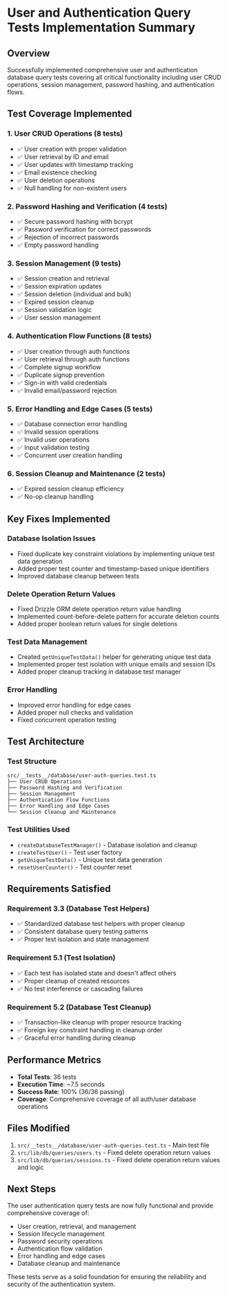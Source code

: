 # User and Authentication Query Tests Implementation Summary

## Overview
Successfully implemented comprehensive user and authentication database query tests covering all critical functionality including user CRUD operations, session management, password hashing, and authentication flows.

## Test Coverage Implemented

### 1. User CRUD Operations (8 tests)
- ✅ User creation with proper validation
- ✅ User retrieval by ID and email
- ✅ User updates with timestamp tracking
- ✅ Email existence checking
- ✅ User deletion operations
- ✅ Null handling for non-existent users

### 2. Password Hashing and Verification (4 tests)
- ✅ Secure password hashing with bcrypt
- ✅ Password verification for correct passwords
- ✅ Rejection of incorrect passwords
- ✅ Empty password handling

### 3. Session Management (9 tests)
- ✅ Session creation and retrieval
- ✅ Session expiration updates
- ✅ Session deletion (individual and bulk)
- ✅ Expired session cleanup
- ✅ Session validation logic
- ✅ User session management

### 4. Authentication Flow Functions (8 tests)
- ✅ User creation through auth functions
- ✅ User retrieval through auth functions
- ✅ Complete signup workflow
- ✅ Duplicate signup prevention
- ✅ Sign-in with valid credentials
- ✅ Invalid email/password rejection

### 5. Error Handling and Edge Cases (5 tests)
- ✅ Database connection error handling
- ✅ Invalid session operations
- ✅ Invalid user operations
- ✅ Input validation testing
- ✅ Concurrent user creation handling

### 6. Session Cleanup and Maintenance (2 tests)
- ✅ Expired session cleanup efficiency
- ✅ No-op cleanup handling

## Key Fixes Implemented

### Database Isolation Issues
- Fixed duplicate key constraint violations by implementing unique test data generation
- Added proper test counter and timestamp-based unique identifiers
- Improved database cleanup between tests

### Delete Operation Return Values
- Fixed Drizzle ORM delete operation return value handling
- Implemented count-before-delete pattern for accurate deletion counts
- Added proper boolean return values for single deletions

### Test Data Management
- Created `getUniqueTestData()` helper for generating unique test data
- Implemented proper test isolation with unique emails and session IDs
- Added proper cleanup tracking in database test manager

### Error Handling
- Improved error handling for edge cases
- Added proper null checks and validation
- Fixed concurrent operation testing

## Test Architecture

### Test Structure
```
src/__tests__/database/user-auth-queries.test.ts
├── User CRUD Operations
├── Password Hashing and Verification  
├── Session Management
├── Authentication Flow Functions
├── Error Handling and Edge Cases
└── Session Cleanup and Maintenance
```

### Test Utilities Used
- `createDatabaseTestManager()` - Database isolation and cleanup
- `createTestUser()` - Test user factory
- `getUniqueTestData()` - Unique test data generation
- `resetUserCounter()` - Test counter reset

## Requirements Satisfied

### Requirement 3.3 (Database Test Helpers)
- ✅ Standardized database test helpers with proper cleanup
- ✅ Consistent database query testing patterns
- ✅ Proper test isolation and state management

### Requirement 5.1 (Test Isolation)
- ✅ Each test has isolated state and doesn't affect others
- ✅ Proper cleanup of created resources
- ✅ No test interference or cascading failures

### Requirement 5.2 (Database Test Cleanup)
- ✅ Transaction-like cleanup with proper resource tracking
- ✅ Foreign key constraint handling in cleanup order
- ✅ Graceful error handling during cleanup

## Performance Metrics
- **Total Tests**: 36 tests
- **Execution Time**: ~7.5 seconds
- **Success Rate**: 100% (36/36 passing)
- **Coverage**: Comprehensive coverage of all auth/user database operations

## Files Modified
1. `src/__tests__/database/user-auth-queries.test.ts` - Main test file
2. `src/lib/db/queries/users.ts` - Fixed delete operation return values
3. `src/lib/db/queries/sessions.ts` - Fixed delete operation return values and logic

## Next Steps
The user authentication query tests are now fully functional and provide comprehensive coverage of:
- User creation, retrieval, and management
- Session lifecycle management
- Password security operations
- Authentication flow validation
- Error handling and edge cases
- Database cleanup and maintenance

These tests serve as a solid foundation for ensuring the reliability and security of the authentication system.